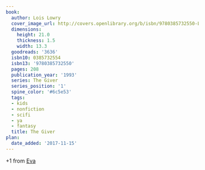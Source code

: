 ```yaml
---
book:
  author: Lois Lowry
  cover_image_url: http://covers.openlibrary.org/b/isbn/9780385732550-L.jpg
  dimensions:
    height: 21.0
    thickness: 1.5
    width: 13.3
  goodreads: '3636'
  isbn10: 0385732554
  isbn13: '9780385732550'
  pages: 208
  publication_year: '1993'
  series: The Giver
  series_position: '1'
  spine_color: '#6c5e53'
  tags:
  - kids
  - nonfiction
  - scifi
  - ya
  - fantasy
  title: The Giver
plan:
  date_added: '2017-11-15'
---
```


+1 from [Eva](https://literatur.social/@Columbia/104231525124552719)
